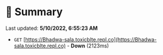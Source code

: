 # 📖 Summary
Last updated: **5/10/2022, 6:55:23 AM**

- `GET` [https://Bhadwa-sala.toxicblte.repl.co](https://Bhadwa-sala.toxicblte.repl.co) - **Down** (2123ms)
